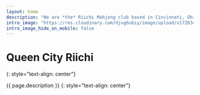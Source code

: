 ```yaml
---
layout: home
description: "We are *the* Riichi Mahjong club based in Cincinnati, Ohio! Come to learn or play Riichi Mahjong at our biweekly meetups -- it's free!"
intro_image: "https://res.cloudinary.com/djvg6ubiy/image/upload/v1726340882/Queen%20City%20Riichi/Meetup_8_18_3_tables_q4oei6.jpg"
intro_image_hide_on_mobile: false
---
```


# Queen City Riichi
{: style="text-align: center"}

{{ page.description }}
{: style="text-align: center"}

